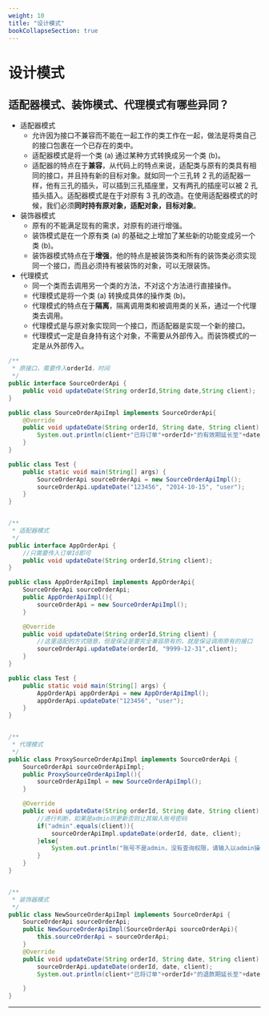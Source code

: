 ```yaml
---
weight: 10
title: "设计模式"
bookCollapseSection: true
---
```


# 设计模式

## 适配器模式、装饰模式、代理模式有哪些异同？

- 适配器模式
  - 允许因为接口不兼容而不能在一起工作的类工作在一起，做法是将类自己的接口包裹在一个已存在的类中。
  - 适配器模式是将一个类 (a) 通过某种方式转换成另一个类 (b)。
  - 适配器的特点在于**兼容**，从代码上的特点来说，适配类与原有的类具有相同的接口，并且持有新的目标对象。就如同一个三孔转 2 孔的适配器一样，他有三孔的插头，可以插到三孔插座里，又有两孔的插座可以被 2 孔插头插入。适配器模式是在于对原有 3 孔的改造。在使用适配器模式的时候，我们必须**同时持有原对象，适配对象，目标对象**。
- 装饰器模式
  - 原有的不能满足现有的需求，对原有的进行增强。
  - 装饰模式是在一个原有类 (a) 的基础之上增加了某些新的功能变成另一个类 (b)。
  - 装饰器模式特点在于**增强**，他的特点是被装饰类和所有的装饰类必须实现同一个接口，而且必须持有被装饰的对象，可以无限装饰。
- 代理模式
  - 同一个类而去调用另一个类的方法，不对这个方法进行直接操作。
  - 代理模式是将一个类 (a) 转换成具体的操作类 (b)。
  - 代理模式的特点在于**隔离**，隔离调用类和被调用类的关系，通过一个代理类去调用。
  - 代理模式是与原对象实现同一个接口，而适配器是实现一个新的接口。
  - 代理模式一定是自身持有这个对象，不需要从外部传入。而装饰模式的一定是从外部传入。

```java
/**
 * 原接口，需要传入orderId，时间
 */
public interface SourceOrderApi {
    public void updateDate(String orderId,String date,String client);
}

public class SourceOrderApiImpl implements SourceOrderApi{
    @Override
    public void updateDate(String orderId, String date, String client) {
        System.out.println(client+"已将订单"+orderId+"的有效期延长至"+date);
    }
}

public class Test {
    public static void main(String[] args) {
        SourceOrderApi sourceOrderApi = new SourceOrderApiImpl();
        sourceOrderApi.updateDate("123456", "2014-10-15", "user");
    }
}


/**
 * 适配器模式
 */
public interface AppOrderApi {
    //只需要传入订单Id即可
    public void updateDate(String orderId,String client);
}

public class AppOrderApiImpl implements AppOrderApi{
    SourceOrderApi sourceOrderApi;
    public AppOrderApiImpl(){
        sourceOrderApi = new SourceOrderApiImpl();
    }

    @Override
    public void updateDate(String orderId,String client) {
        //这里适配的方式随意，但是保证是要完全兼容原有的，就是保证调用原有的接口
        sourceOrderApi.updateDate(orderId, "9999-12-31",client);
    }
}

public class Test {
    public static void main(String[] args) {
        AppOrderApi appOrderApi = new AppOrderApiImpl();
        appOrderApi.updateDate("123456", "user");
    }
}


/**
 * 代理模式
 */
public class ProxySourceOrderApiImpl implements SourceOrderApi {
    SourceOrderApi sourceOrderApiImpl;
    public ProxySourceOrderApiImpl(){
        sourceOrderApiImpl = new SourceOrderApiImpl();
    }

    @Override
    public void updateDate(String orderId, String date, String client) {
        //进行判断，如果是admin则更新否则让其输入账号密码
        if("admin".equals(client)){
            sourceOrderApiImpl.updateDate(orderId, date, client);
        }else{
            System.out.println("账号不是admin，没有查询权限，请输入以admin操作");
        }
    }
}


/**
 * 装饰器模式
 */
public class NewSourceOrderApiImpl implements SourceOrderApi {
    SourceOrderApi sourceOrderApi;
    public NewSourceOrderApiImpl(SourceOrderApi sourceOrderApi){
        this.sourceOrderApi = sourceOrderApi;
    }
    @Override
    public void updateDate(String orderId, String date, String client) {
        sourceOrderApi.updateDate(orderId, date, client);
        System.out.println(client+"已将订单"+orderId+"的退款期延长至"+date);

    }
}
```

---
